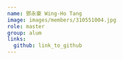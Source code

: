 ```yaml
---
name: 鄧永豪 Wing-Ho Tang 
image: images/members/310551004.jpg 
role: master
group: alum
links:
  github: link_to_github 
---
```

